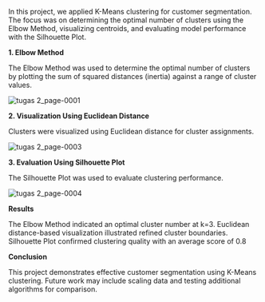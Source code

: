 In this project, we applied K-Means clustering for customer segmentation. The focus was on determining the optimal number of clusters using the Elbow Method, visualizing centroids, and evaluating model performance with the Silhouette Plot.

**1. Elbow Method**

The Elbow Method was used to determine the optimal number of clusters by plotting the sum of squared distances (inertia) against a range of cluster values.

![tugas 2_page-0001](https://github.com/user-attachments/assets/d50e29d5-e6b3-4bd7-976c-4380fd0e874e)

**2. Visualization Using Euclidean Distance**

Clusters were visualized using Euclidean distance for cluster assignments.

![tugas 2_page-0003](https://github.com/user-attachments/assets/17482299-4c1f-4ec7-a4cc-c4ad26fe10c1)

**3. Evaluation Using Silhouette Plot**

The Silhouette Plot was used to evaluate clustering performance.

![tugas 2_page-0004](https://github.com/user-attachments/assets/0a915fac-d489-4935-8f17-fd85ca1ee8f7)

**Results**

The Elbow Method indicated an optimal cluster number at k=3.
Euclidean distance-based visualization illustrated refined cluster boundaries.
Silhouette Plot confirmed clustering quality with an average score of 0.8

**Conclusion**

This project demonstrates effective customer segmentation using K-Means clustering. Future work may include scaling data and testing additional algorithms for comparison.

